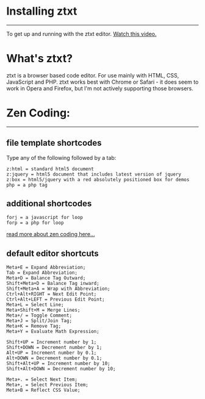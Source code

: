 # Installing ztxt
-----------

To get up and running with the ztxt editor. 
[Watch this video.](http://zreference.com/ztxt-code-editor/) 

# What's ztxt?
ztxt is a browser based code editor. For use mainly with HTML, CSS, JavaScript and PHP. ztxt works best with Chrome or Safari - it does seem to work in Opera and Firefox, but I'm not actively supporting those browsers. 

# Zen Coding:
------------

## file template shortcodes  
Type any of the following followed by a tab: 

    z:html = standard html5 document  
    z:jquery = html5 document that includes latest version of jquery  
    z:box = html5/jquery with a red absolutely positioned box for demos  
    php = a php tag  

## additional shortcodes
    forj = a javascript for loop  
    forp = a php for loop  

[read more about zen coding here...](https://github.com/sergeche/zen-coding/)



## default editor shortcuts
    Meta+E = Expand Abbreviation;
    Tab = Expand Abbreviation;
    Meta+D = Balance Tag Outward;
    Shift+Meta+D = Balance Tag inward;
    Shift+Meta+A = Wrap with Abbreviation;
    Ctrl+Alt+RIGHT = Next Edit Point;
    Ctrl+Alt+LEFT = Previous Edit Point;
    Meta+L = Select Line;
    Meta+Shift+M = Merge Lines;
    Meta+/ = Toggle Comment;
    Meta+J = Split/Join Tag;
    Meta+K = Remove Tag;
    Meta+Y = Evaluate Math Expression;

    Shift+UP = Increment number by 1;
    Shift+DOWN = Decrement number by 1;
    Alt+UP = Increment number by 0.1;
    Alt+DOWN = Decrement number by 0.1;
    Shift+Alt+UP = Increment number by 10;
    Shift+Alt+DOWN = Decrement number by 10;

    Meta+. = Select Next Item;
    Meta+, = Select Previous Item;
    Meta+B = Reflect CSS Value;

